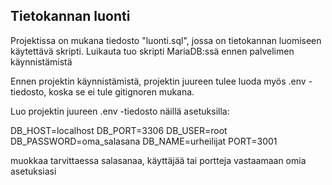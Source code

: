 ## Tietokannan luonti

Projektissa on mukana tiedosto "luonti.sql", jossa on tietokannan luomiseen käytettävä skripti.
Luikauta tuo skripti MariaDB:ssä ennen palvelimen käynnistämistä

Ennen projektin käynnistämistä, projektin juureen tulee luoda myös .env -tiedosto, koska se ei tule gitignoren mukana.

Luo projektin juureen .env -tiedosto näillä asetuksilla:

DB_HOST=localhost
DB_PORT=3306
DB_USER=root
DB_PASSWORD=oma_salasana
DB_NAME=urheilijat
PORT=3001

muokkaa tarvittaessa salasanaa, käyttäjää tai portteja vastaamaan omia asetuksiasi
